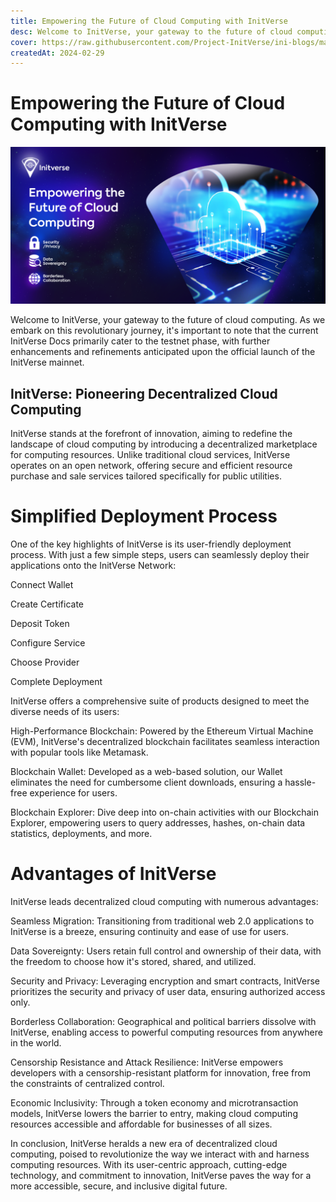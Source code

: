 ```yaml
---
title: Empowering the Future of Cloud Computing with InitVerse
desc: Welcome to InitVerse, your gateway to the future of cloud computing.
cover: https://raw.githubusercontent.com/Project-InitVerse/ini-blogs/main/blogs/resources/images/20240229001.png
createdAt: 2024-02-29
---
```

# Empowering the Future of Cloud Computing with InitVerse

![image](https://raw.githubusercontent.com/Project-InitVerse/ini-blogs/main/blogs/resources/images/20240229001.png)

Welcome to InitVerse, your gateway to the future of cloud computing. As we embark on this revolutionary journey, it's important to note that the current InitVerse Docs primarily cater to the testnet phase, with further enhancements and refinements anticipated upon the official launch of the InitVerse mainnet.

## InitVerse: Pioneering Decentralized Cloud Computing

InitVerse stands at the forefront of innovation, aiming to redefine the landscape of cloud computing by introducing a decentralized marketplace for computing resources. Unlike traditional cloud services, InitVerse operates on an open network, offering secure and efficient resource purchase and sale services tailored specifically for public utilities.

# Simplified Deployment Process

One of the key highlights of InitVerse is its user-friendly deployment process. With just a few simple steps, users can seamlessly deploy their applications onto the InitVerse Network:

Connect Wallet

Create Certificate

Deposit Token

Configure Service

Choose Provider

Complete Deployment

InitVerse offers a comprehensive suite of products designed to meet the diverse needs of its users:

High-Performance Blockchain: Powered by the Ethereum Virtual Machine (EVM), InitVerse's decentralized blockchain facilitates seamless interaction with popular tools like Metamask.

Blockchain Wallet: Developed as a web-based solution, our Wallet eliminates the need for cumbersome client downloads, ensuring a hassle-free experience for users.

Blockchain Explorer: Dive deep into on-chain activities with our Blockchain Explorer, empowering users to query addresses, hashes, on-chain data statistics, deployments, and more.

# Advantages of InitVerse
InitVerse leads decentralized cloud computing with numerous advantages:

Seamless Migration: Transitioning from traditional web 2.0 applications to InitVerse is a breeze, ensuring continuity and ease of use for users.

Data Sovereignty: Users retain full control and ownership of their data, with the freedom to choose how it's stored, shared, and utilized.

Security and Privacy: Leveraging encryption and smart contracts, InitVerse prioritizes the security and privacy of user data, ensuring authorized access only.

Borderless Collaboration: Geographical and political barriers dissolve with InitVerse, enabling access to powerful computing resources from anywhere in the world.

Censorship Resistance and Attack Resilience: InitVerse empowers developers with a censorship-resistant platform for innovation, free from the constraints of centralized control.

Economic Inclusivity: Through a token economy and microtransaction models, InitVerse lowers the barrier to entry, making cloud computing resources accessible and affordable for businesses of all sizes.

In conclusion, InitVerse heralds a new era of decentralized cloud computing, poised to revolutionize the way we interact with and harness computing resources. With its user-centric approach, cutting-edge technology, and commitment to innovation, InitVerse paves the way for a more accessible, secure, and inclusive digital future.